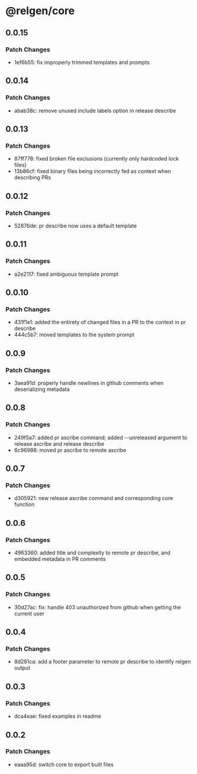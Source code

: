 # @relgen/core

## 0.0.15

### Patch Changes

- 1ef6b55: fix improperly trimmed templates and prompts

## 0.0.14

### Patch Changes

- abab38c: remove unused include labels option in release describe

## 0.0.13

### Patch Changes

- 87ff778: fixed broken file exclusions (currently only hardcoded lock files)
- 13b86cf: fixed binary files being incorrectly fed as context when describing PRs

## 0.0.12

### Patch Changes

- 52876de: pr describe now uses a default template

## 0.0.11

### Patch Changes

- a2e2117: fixed ambiguous template prompt

## 0.0.10

### Patch Changes

- 431f1e1: added the entirety of changed files in a PR to the context in pr describe
- 444c5b7: moved templates to the system prompt

## 0.0.9

### Patch Changes

- 3aea91d: properly handle newlines in github comments when deserializing metadata

## 0.0.8

### Patch Changes

- 249f5a7: added pr ascribe command; added --unreleased argument to release ascribe and release describe
- 6c96986: moved pr ascribe to remote ascribe

## 0.0.7

### Patch Changes

- d305921: new release ascribe command and corresponding core function

## 0.0.6

### Patch Changes

- 4963360: added title and complexity to remote pr describe, and embedded metadata in PR comments

## 0.0.5

### Patch Changes

- 30d27ac: fix: handle 403 unauthorized from github when getting the current user

## 0.0.4

### Patch Changes

- 8d281ca: add a footer parameter to remote pr describe to identify relgen output

## 0.0.3

### Patch Changes

- dca4eae: fixed examples in readme

## 0.0.2

### Patch Changes

- eaaa95d: switch core to export built files
